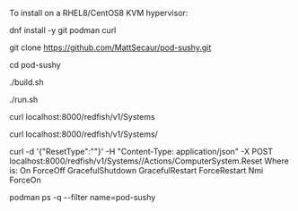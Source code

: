 To install on a RHEL8/CentOS8 KVM hypervisor:

dnf install -y git podman curl

git clone https://github.com/MattSecaur/pod-sushy.git

cd pod-sushy

./build.sh

./run.sh

curl localhost:8000/redfish/v1/Systems

curl localhost:8000/redfish/v1/Systems/<uuid>

curl -d '{"ResetType":"<type>"}' -H "Content-Type: application/json" -X POST localhost:8000/redfish/v1/Systems/<uuid>/Actions/ComputerSystem.Reset
Where <type> is:
    On
    ForceOff
    GracefulShutdown
    GracefulRestart
    ForceRestart
    Nmi
    ForceOn


podman ps -q --filter name=pod-sushy
